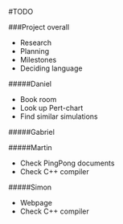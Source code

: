 #TODO

###Project overall
- Research
- Planning
- Milestones
- Deciding language

#####Daniel
- Book room
- Look up Pert-chart
- Find similar simulations

#####Gabriel

#####Martin
- Check PingPong documents
- Check C++ compiler

#####Simon
- Webpage
- Check C++ compiler
